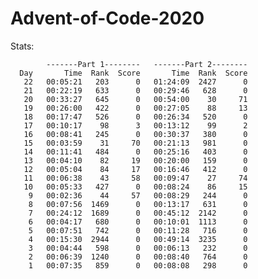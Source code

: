 # Advent-of-Code-2020

Stats:

            -------Part 1--------   -------Part 2--------
      Day       Time  Rank  Score       Time  Rank  Score
       22   00:05:21   203      0   01:24:09  2427      0
       21   00:22:19   633      0   00:29:46   628      0
       20   00:33:27   645      0   00:54:00    30     71
       19   00:26:00   422      0   00:27:05    88     13
       18   00:17:47   526      0   00:26:34   520      0
       17   00:10:17    98      3   00:13:12    99      2
       16   00:08:41   245      0   00:30:37   380      0
       15   00:03:59    31     70   00:21:13   981      0
       14   00:11:41   484      0   00:25:16   403      0
       13   00:04:10    82     19   00:20:00   159      0
       12   00:05:04    84     17   00:16:46   412      0
       11   00:06:38    43     58   00:09:47    27     74
       10   00:05:33   427      0   00:08:24    86     15
        9   00:02:36    44     57   00:08:29   244      0
        8   00:07:56  1469      0   00:13:17   631      0
        7   00:24:12  1689      0   00:45:12  2142      0
        6   00:04:17   680      0   00:10:01  1113      0
        5   00:07:51   742      0   00:11:28   716      0
        4   00:15:30  2944      0   00:49:14  3235      0
        3   00:04:44   598      0   00:06:13   232      0
        2   00:06:39  1240      0   00:08:40   764      0
        1   00:07:35   859      0   00:08:08   298      0

